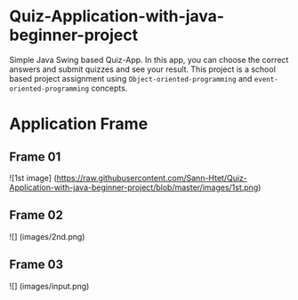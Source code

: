 # Quiz-Application-with-java-beginner-project
Simple Java Swing based Quiz-App. In this app, you can choose the correct answers and submit quizzes and see your result. This project is a school based project assignment using `Object-oriented-programming` and `event-oriented-programming` concepts.
# Application Frame
## Frame 01
![1st image] (https://raw.githubusercontent.com/Sann-Htet/Quiz-Application-with-java-beginner-project/blob/master/images/1st.png)
## Frame 02
![] (images/2nd.png)
## Frame 03
![] (images/input.png)

